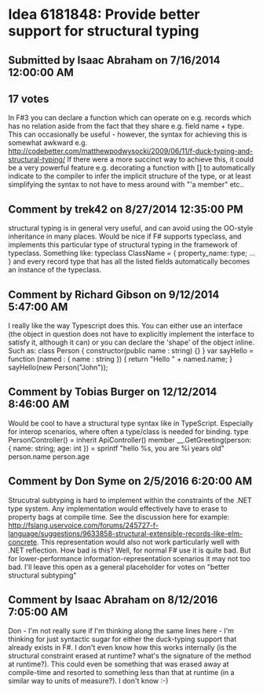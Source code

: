 # Idea 6181848: Provide better support for structural typing #

## Submitted by Isaac Abraham on 7/16/2014 12:00:00 AM

## 17 votes

In F#3 you can declare a function which can operate on e.g. records which has no relation aside from the fact that they share e.g. field name + type. This can occasionally be useful - however, the syntax for achieving this is somewhat awkward e.g. http://codebetter.com/matthewpodwysocki/2009/06/11/f-duck-typing-and-structural-typing/
If there were a more succinct way to achieve this, it could be a very powerful feature e.g.
decorating a function with [<StructuralTyping>] to automatically indicate to the compiler to infer the implicit structure of the type, or at least simplifying the syntax to not have to mess around with "'a member" etc..




## Comment by trek42 on 8/27/2014 12:35:00 PM

structural typing is in general very useful, and can avoid using the OO-style inheritance in many places.
Would be nice if F# supports typeclass, and implements this particular type of structural typing in the framework of typeclass. Something like:
typeclass ClassName = { property_name: type; ... }
and every record type that has all the listed fields automatically becomes an instance of the typeclass.

## Comment by Richard Gibson on 9/12/2014 5:47:00 AM

I really like the way Typescript does this. You can either use an interface (the object in question does not have to explicitly implement the interface to satisfy it, although it can) or you can declare the 'shape' of the object inline. Such as:
class Person
{
constructor(public name : string)
{}
}
var sayHello = function (named : { name : string })
{
return "Hello " + named.name;
}
sayHello(new Person("John"));

## Comment by Tobias Burger on 12/12/2014 8:46:00 AM

Would be cool to have a structural type syntax like in TypeScript. Especially for interop scenarios, where often a type/class is needed for binding.
type PersonController() =
inherit ApiController()
member __.GetGreeting(person: { name: string; age: int }) =
sprintf "hello %s, you are %i years old" person.name person.age

## Comment by Don Syme on 2/5/2016 6:20:00 AM

Strucutral subtyping is hard to implement within the constraints of the .NET type system. Any implementation would effectively have to erase to property bags at compile time. See the discussion here for example: http://fslang.uservoice.com/forums/245727-f-language/suggestions/9633858-structural-extensible-records-like-elm-concrete. This representation would also not work particularly well with .NET reflection.
How bad is this? Well, for normal F# use it is quite bad. But for lower-performance information-representation scenarios it may not too bad.
I'll leave this open as a general placeholder for votes on "better structural subtyping"

## Comment by Isaac Abraham on 8/12/2016 7:05:00 AM

Don - I'm not really sure if I'm thinking along the same lines here - I'm thinking for just syntactic sugar for either the duck-typing support that already exists in F#. I don't even know how this works internally (is the structural constraint erased at runtime? what's the signature of the method at runtime?).
This could even be something that was erased away at compile-time and resorted to something less than that at runtime (in a similar way to units of measure?). I don't know :-)

